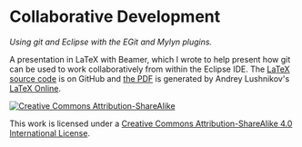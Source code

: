Collaborative Development
=========================

*Using git and Eclipse with the EGit and Mylyn plugins.*

A presentation in LaTeX with Beamer, which I wrote to help present how
git can be used to work collaboratively from within the Eclipse IDE.
The [LaTeX source code][source] is on GitHub and [the PDF][pdf] is
generated by Andrey Lushnikov's [LaTeX Online][compiler].

[![Creative Commons Attribution-ShareAlike](https://i.creativecommons.org/l/by-sa/4.0/88x31.png)](http://creativecommons.org/licenses/by-sa/4.0/)

This work is licensed under a [Creative Commons Attribution-ShareAlike
4.0 International License][license].

[source]:  https://github.com/sinisterstuf/git-presentation "View source on GitHub"
[pdf]: http://latex.aslushnikov.com/compile?git=https://github.com/sinisterstuf/git-presentation&target=git-presentation.tex "View generated PDF"
[license]: http://creativecommons.org/licenses/by-sa/4.0/ "Creative Commons Attribution-ShareAlike 4.0 International "
[compiler]: http://latex.aslushnikov.com/ "LaTeX Online: you give it a link, it gives you PDF"
